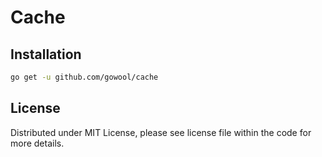 # Cache

## Installation

```sh
go get -u github.com/gowool/cache
```

## License

Distributed under MIT License, please see license file within the code for more details.

